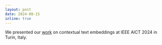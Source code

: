 ```yaml
---
layout: post
date: 2024-08-15 
inline: true
---
```


We presented our [work](https://ieeexplore.ieee.org/document/10740455) on contextual text embeddings at IEEE AICT 2024 in Turin, Italy.
